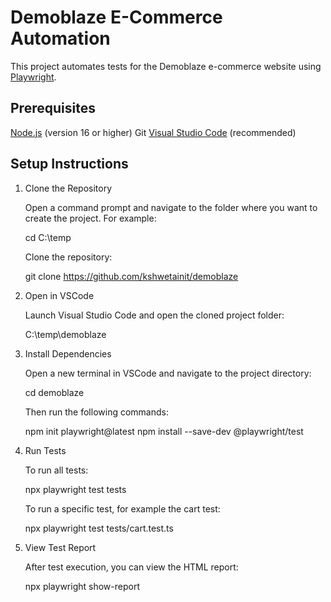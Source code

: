# Demoblaze E-Commerce Automation

This project automates tests for the Demoblaze e-commerce website using [Playwright](https://playwright.dev/).

## Prerequisites

 [Node.js](https://nodejs.org/en) (version 16 or higher)
 Git
 [Visual Studio Code](https://code.visualstudio.com/) (recommended)

## Setup Instructions

1. Clone the Repository

   Open a command prompt and navigate to the folder where you want to create the project. For example:

   cd C:\temp
   

   Clone the repository:

   
   git clone https://github.com/kshwetainit/demoblaze
   

2. Open in VSCode

   Launch Visual Studio Code and open the cloned project folder:

   
   C:\temp\demoblaze
   

3. Install Dependencies

   Open a new terminal in VSCode and navigate to the project directory:

   
   cd demoblaze
   

   Then run the following commands:

   
   npm init playwright@latest
   npm install --save-dev @playwright/test
   

4. Run Tests

    To run all tests:

     
     npx playwright test tests
     

    To run a specific test, for example the cart test:

     
     npx playwright test tests/cart.test.ts
     

5. View Test Report

   After test execution, you can view the HTML report:

   
   npx playwright show-report

